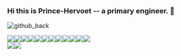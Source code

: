 ### Hi this is Prince-Hervoet -- a primary engineer. 👋
![github_back](https://github.com/Prince-Hervoet/Prince-Hervoet/assets/122962161/89c90675-24df-4948-8cb6-6de451c21914)

<p></p>
<div style="display: flex;">
  <img src="https://img.shields.io/badge/C++-coding-blue">
  <img src="https://img.shields.io/badge/java-coding-red">
  <img src="https://img.shields.io/badge/golang-coding-green">
  <img src="https://img.shields.io/badge/javascript-coding-yellow">
  <img src="https://img.shields.io/badge/mysql-database-blue">
  <img src="https://img.shields.io/badge/mongodb-database-blue">
  <img src="https://img.shields.io/badge/react-coding-green">
  <img src="https://img.shields.io/badge/linux-system-blue">
  <img src="https://img.shields.io/badge/C-coding-red">
  <img src="https://img.shields.io/badge/python-coding-yellow">
  <img src="https://img.shields.io/badge/network-system-orange">
  <img src="https://img.shields.io/badge/assembly-compiler-red">
</div>

<div style="display: flex;">
  <img src="https://github-readme-stats.vercel.app/api/top-langs/?username=Prince-Hervoet&layout=pie">
  <img src="https://github-readme-stats.vercel.app/api?username=Prince-Hervoet&show_icons=true&theme=Gradient">
</div>





<!--
**Prince-Hervoet/Prince-Hervoet** is a ✨ _special_ ✨ repository because its `README.md` (this file) appears on your GitHub profile.

Here are some ideas to get you started:
- 💬 Ask me about ...  
- 🔭 I’m currently working on ...
- 🌱 I’m currently learning ...
- 👯 I’m looking to collaborate on ...
- 🤔 I’m looking for help with ...
- 💬 Ask me about ...
- 📫 How to reach me: ...
- 😄 Pronouns: ...
- ⚡ Fun fact: ...
-->

